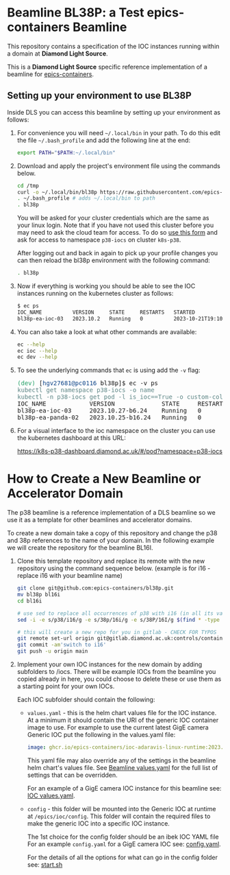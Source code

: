 Beamline BL38P: a Test epics-containers Beamline
================================================

This repository contains a specification of the IOC instances
running within a domain at **Diamond Light Source**.

This is a **Diamond Light Source** specific reference
implementation of a beamline for
[epics-containers](https://github.com/epics-containers).


Setting up your environment to use BL38P
----------------------------------------

Inside DLS you can access this beamline by setting up your environment
as follows:

1. For convenience you will need `~/.local/bin` in your path. To do this
   edit the file `~/.bash_profile` and add the following line at the end:

   ```bash
   export PATH="$PATH:~/.local/bin"
   ```

1. Download and apply the project's environment file using the commands below.

   ```bash
   cd /tmp
   curl -o ~/.local/bin/bl38p https://raw.githubusercontent.com/epics-containers/bl38p/main/environment.sh?token=$(date +%s)
   . ~/.bash_profile # adds ~/.local/bin to path
   . bl38p
   ```

   You will be asked for your cluster credentials which are the same as your
   linux login. Note that if you have not used this cluster before you may need
   to ask the cloud team for access. To do so
   [use this form](https://jira.diamond.ac.uk/servicedesk/customer/portal/2/create/92)
   and ask for access to namespace `p38-iocs` on cluster `k8s-p38`.

   After logging out and back in again to pick up your profile changes you can
   then reload the bl38p environment with the following command:

   ```bash
   . bl38p
   ```

1. Now if everything is working you should be able to see the IOC instances
   running on the kubernetes cluster as follows:

   ```bash
   $ ec ps
   IOC_NAME          VERSION     STATE     RESTARTS   STARTED
   bl38p-ea-ioc-03   2023.10.2   Running   0          2023-10-21T19:10:33Z
   ```

1. You can also take a look at what other commands are available:

   ```bash
   ec --help
   ec ioc --help
   ec dev --help
   ```


1. To see the underlying commands that `ec` is using add the `-v` flag:

   <pre><font color="#26A269">(dev) </font>[<font color="#12488B">hgv27681@pc0116</font> bl38p]$ ec -v ps
   <font color="#5F8787">kubectl get namespace p38-iocs -o name</font>
   <font color="#5F8787">kubectl -n p38-iocs get pod -l is_ioc==True -o custom-columns=IOC_NAME:metadata.labels.app,VERSION:metadata.labels.ioc_version,STATE:status.phase,RESTARTS:status.containerStatuses[0].restartCount,STARTED:metadata.managedFields[0].time</font>
   IOC_NAME            VERSION             STATE     RESTARTS   STARTED
   bl38p-ea-ioc-03     2023.10.27-b6.24    Running   0          2023-10-30T15:21:55Z
   bl38p-ea-panda-02   2023.10.25-b16.24   Running   0          2023-10-30T15:25:54Z
   </pre>


1. For a visual interface to the ioc namespace on the cluster you can use the
   kubernetes dashboard at this URL:

   https://k8s-p38-dashboard.diamond.ac.uk/#/pod?namespace=p38-iocs


How to Create a New Beamline or Accelerator Domain
==================================================

The p38 beamline is a reference implementation of a DLS beamline so we use it
as a template for other beamlines and accelerator domains.

To create a new domain take a copy of this repository and change the
p38 and 38p references to the name of your domain. In the following example
we will create the repository for the beamline BL16I.

1. Clone this template repository and replace its remote with the new
   repository using the command sequence below. (example is for i16 - replace
   i16 with your beamline name)

   ```bash
   git clone git@github.com:epics-containers/bl38p.git
   mv bl38p bl16i
   cd bl16i

   # use sed to replace all occurrences of p38 with i16 (in all its various forms)
   sed -i -e s/p38/i16/g -e s/38p/16i/g -e s/38P/16I/g $(find * -type f)

   # this will create a new repo for you in gitlab - CHECK FOR TYPOS
   git remote set-url origin git@gitlab.diamond.ac.uk:controls/containers/beamline/bl16i.git
   git commit -am'switch to i16'
   git push -u origin main
   ```

2. Implement your own IOC instances for the new domain by adding subfolders
   to /iocs. There will be example IOCs from the beamline you copied already in
   here, you could choose to delete these or use them as a starting point for
   your own IOCs.

   Each IOC subfolder should contain the following:

   - `values.yaml` - this is the helm chart values file for the IOC instance.
     At a minimum it should contain the URI of the generic IOC container image
     to use. For example to use the current latest GigE camera Generic IOC
     put the following in the values.yaml file:

     ```yaml
     image: ghcr.io/epics-containers/ioc-adaravis-linux-runtime:2023.11.1b5
     ```

     This yaml file may also override any of the settings in the beamline
     helm chart's values file. See
     [Beamline values.yaml](beamline-chart/values.yaml)
     for the full list of settings that can be overridden.

     For an example of a GigE camera IOC instance for this beamline see:
     [IOC values.yaml](iocs/bl38p-di-dcam-01/values.yaml).

   - `config` - this folder will be mounted into the Generic IOC at runtime at
     `/epics/ioc/config`. This folder will contain the required files to make
      the generic IOC into a specific IOC instance.

      The 1st choice for the config folder should be an ibek IOC YAML file
      For an example `config.yaml` for a GigE camera IOC see:
      [config.yaml](iocs/bl38p-di-dcam-01/config/ioc.yaml).


      For the details of all the options for what can go in the config folder see:
      [start.sh](https://github.com/epics-containers/blxxi-template/blob/main/iocs/blxxi-ea-ioc-01/config/start.sh)
